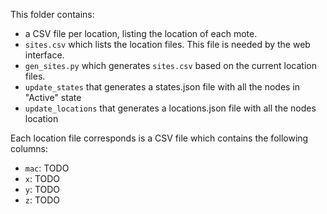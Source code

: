 This folder contains:

* a CSV file per location, listing the location of each mote.
* `sites.csv` which lists the location files. This file is needed by the web interface.
* `gen_sites.py` which generates `sites.csv` based on the current location files.
* `update_states` that generates a states.json file with all the nodes in "Active" state
* `update_locations` that generates a locations.json file with all the nodes location

Each location file corresponds is a CSV file which contains the following columns:

* `mac`: TODO
* `x`: TODO
* `y`: TODO
* `z`: TODO
